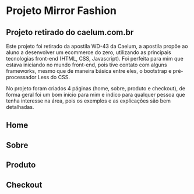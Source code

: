# Projeto Mirror Fashion

## Projeto retirado do caelum.com.br

Este projeto foi retirado da apostila WD-43 da Caelum, a apostila propõe ao aluno a desenvolver um ecommerce do zero, utilizando as principais tecnologias front-end (HTML, CSS, Javascript). Foi perfeita para mim que estava iniciando no mundo front-end, pois tive contato com alguns frameworks, mesmo que de maneira básica entre eles, o bootstrap e pré-processador Less do CSS.

No projeto foram criados 4 páginas (home, sobre, produto e checkout), de forma geral foi um bom início para mim e indico para qualquer pessoa que tenha interesse na área, pois os exemplos e as explicações são bem detalhadas.

## Home

## Sobre

## Produto

## Checkout
